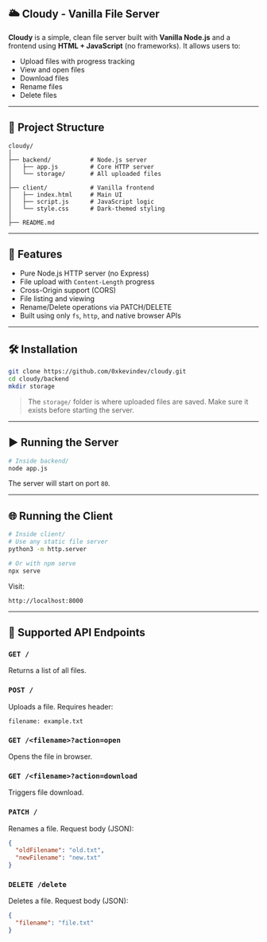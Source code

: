 ## 🌥️ Cloudy - Vanilla File Server

**Cloudy** is a simple, clean file server built with **Vanilla Node.js** and a frontend using **HTML + JavaScript** (no frameworks). It allows users to:

*  Upload files with progress tracking
*  View and open files
*  Download files
*  Rename files
*  Delete files

---

## 📁 Project Structure

```
cloudy/
│
├── backend/           # Node.js server
│   ├── app.js         # Core HTTP server
│   └── storage/       # All uploaded files
│
├── client/            # Vanilla frontend
│   ├── index.html     # Main UI
│   ├── script.js      # JavaScript logic
│   └── style.css      # Dark-themed styling
│
├── README.md
```

---

## 🚀 Features

*  Pure Node.js HTTP server (no Express)
*  File upload with `Content-Length` progress
*  Cross-Origin support (CORS)
*  File listing and viewing
*  Rename/Delete operations via PATCH/DELETE
*  Built using only `fs`, `http`, and native browser APIs

---

## 🛠️ Installation

```bash
git clone https://github.com/0xkevindev/cloudy.git
cd cloudy/backend
mkdir storage
```

> The `storage/` folder is where uploaded files are saved. Make sure it exists before starting the server.

---

## ▶️ Running the Server

```bash
# Inside backend/
node app.js
```

The server will start on port `80`.

---

## 🌐 Running the Client

```bash
# Inside client/
# Use any static file server
python3 -m http.server

# Or with npm serve
npx serve
```

Visit:

```
http://localhost:8000
```

---

## 🧪 Supported API Endpoints

### `GET /`

Returns a list of all files.

### `POST /`

Uploads a file.
Requires header:

```http
filename: example.txt
```

### `GET /<filename>?action=open`

Opens the file in browser.

### `GET /<filename>?action=download`

Triggers file download.

### `PATCH /`

Renames a file.
Request body (JSON):

```json
{
  "oldFilename": "old.txt",
  "newFilename": "new.txt"
}
```

### `DELETE /delete`

Deletes a file.
Request body (JSON):

```json
{
  "filename": "file.txt"
}
```
